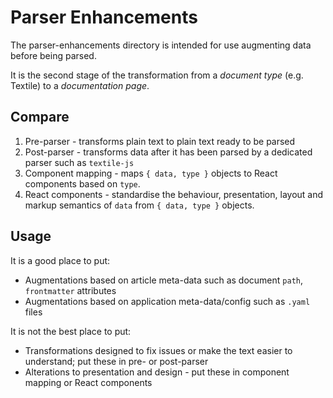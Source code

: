 # Parser Enhancements

The parser-enhancements directory is intended for use augmenting data before being parsed.

It is the second stage of the transformation from a _document type_ (e.g. Textile) to a _documentation page_.

## Compare

1. Pre-parser - transforms plain text to plain text ready to be parsed
2. Post-parser - transforms data after it has been parsed by a dedicated parser such as `textile-js`
3. Component mapping - maps `{ data, type }` objects to React components based on `type`.
4. React components - standardise the behaviour, presentation, layout and markup semantics of `data` from `{ data, type }` objects.

## Usage

It is a good place to put:
* Augmentations based on article meta-data such as document `path`, `frontmatter` attributes
* Augmentations based on application meta-data/config such as `.yaml` files

It is not the best place to put:
* Transformations designed to fix issues or make the text easier to understand; put these in pre- or post-parser
* Alterations to presentation and design - put these in component mapping or React components